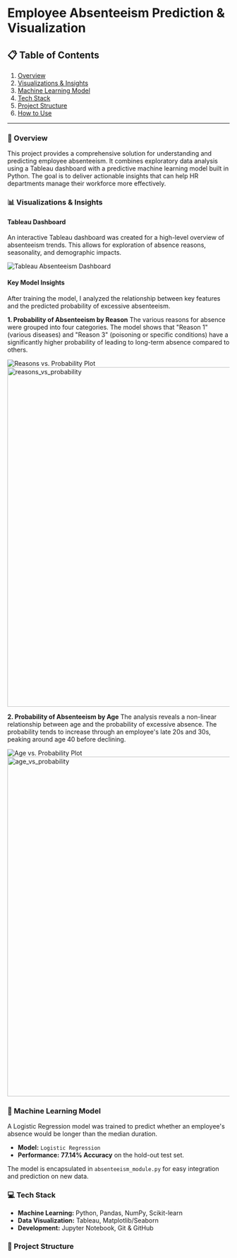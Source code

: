 # Employee Absenteeism Prediction & Visualization

## 📋 Table of Contents
1. [Overview](#-overview)
2. [Visualizations & Insights](#-visualizations--insights)
3. [Machine Learning Model](#-machine-learning-model)
4. [Tech Stack](#-tech-stack)
5. [Project Structure](#-project-structure)
6. [How to Use](#-how-to-use)

---

### 📌 Overview
This project provides a comprehensive solution for understanding and predicting employee absenteeism. It combines exploratory data analysis using a Tableau dashboard with a predictive machine learning model built in Python. The goal is to deliver actionable insights that can help HR departments manage their workforce more effectively.

### 📊 Visualizations & Insights

#### Tableau Dashboard
An interactive Tableau dashboard was created for a high-level overview of absenteeism trends. This allows for exploration of absence reasons, seasonality, and demographic impacts.

![Tableau Absenteeism Dashboard](visualizations/tableau_absenteeism_dashboard.png)

#### Key Model Insights
After training the model, I analyzed the relationship between key features and the predicted probability of excessive absenteeism.

**1. Probability of Absenteeism by Reason**
The various reasons for absence were grouped into four categories. The model shows that "Reason 1" (various diseases) and "Reason 3" (poisoning or specific conditions) have a significantly higher probability of leading to long-term absence compared to others.

![Reasons vs. Probability Plot](visualizations/reasons_vs_probability.png)
<img width="1366" height="768" alt="reasons_vs_probability" src="https://github.com/user-attachments/assets/7ae3fba5-5cf9-4127-869f-6200e75f5e8c" />


**2. Probability of Absenteeism by Age**
The analysis reveals a non-linear relationship between age and the probability of excessive absence. The probability tends to increase through an employee's late 20s and 30s, peaking around age 40 before declining.

![Age vs. Probability Plot](visualizations/age_vs_probability.png)
<img width="1366" height="768" alt="age_vs_probability" src="https://github.com/user-attachments/assets/37c3b0bb-5572-42b0-96a0-2246ed8eab4a" />

### 🤖 Machine Learning Model
A Logistic Regression model was trained to predict whether an employee's absence would be longer than the median duration.

-   **Model:** `Logistic Regression`
-   **Performance:** **77.14% Accuracy** on the hold-out test set.

The model is encapsulated in `absenteeism_module.py` for easy integration and prediction on new data.

### 💻 Tech Stack
-   **Machine Learning:** Python, Pandas, NumPy, Scikit-learn
-   **Data Visualization:** Tableau, Matplotlib/Seaborn
-   **Development:** Jupyter Notebook, Git & GitHub

### 📂 Project Structure
